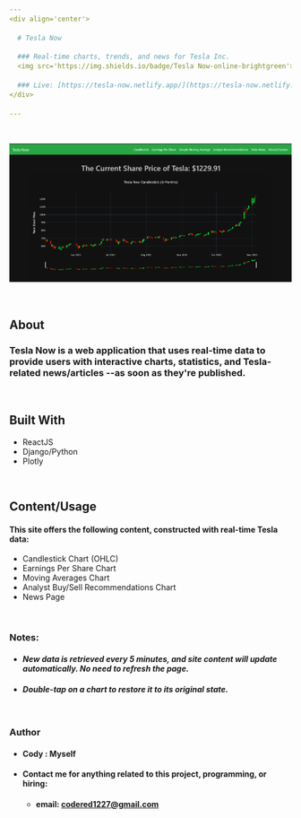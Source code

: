 ```yaml
---
<div align='center'>
  
  # Tesla Now
  
  ### Real-time charts, trends, and news for Tesla Inc.
  <img src='https://img.shields.io/badge/Tesla Now-online-brightgreen'>
  
  ### Live: [https://tesla-now.netlify.app/](https://tesla-now.netlify.app/)
</div>

---
```


<!-- =============================
<br><br><br><br><br><br><br><br><br><br>
 -->
 <br>

![tesla-now-1.png](https://github.com/Cudderson/tesla-now/blob/master/tesla-now-1.png)

<br>

## About 

### Tesla Now is a web application that uses real-time data to provide users with interactive charts, statistics, and Tesla-related news/articles --as soon as they're published.

<br>

## Built With
- ReactJS
- Django/Python
- Plotly

<br>

## Content/Usage
#### This site offers the following content, constructed with real-time Tesla data:
  - Candlestick Chart (OHLC)
  - Earnings Per Share Chart
  - Moving Averages Chart
  - Analyst Buy/Sell Recommendations Chart
  - News Page

<br>

### Notes:
  - #### *New data is retrieved every 5 minutes, and site content will update automatically. No need to refresh the page.*
  - #### *Double-tap on a chart to restore it to its original state.*

<!-- ## Usage

- Running this project locally will require a little extra work, as you will need your own assets/keys:
  - A Free API key from http://finnhub.io
  - A Django 'SECRET_KEY'
    - from https://docs.djangoproject.com/en/3.1/howto/deployment/checklist/ : 
  
  `
  'The secret key must be a large random value and it must be kept secret.'
  `
### 1. Set Environment Variables
- For privacy, the keys are not stored within the project's files. Instead, save them as environment variables on your os.
- 'settings.py' uses `os.getenv()` to retrieve the keys from your system variables:

```
SECRET_KEY = os.getenv('SECRET_KEY')

FINN_KEY = os.getenv('FINN_KEY')
```
Create environment variables with names `SECRET_KEY` and `FINN_KEY`, with values set to your Django key and Finnhub API key.
  - How to set environment variables: https://www.twilio.com/blog/2017/01/how-to-set-environment-variables.html

### 2. pip install requirements
  - (virtual environment active preferred) In terminal, navigate to project directory:
  `cd tesla_now`
  and pip install the requirements:
  `pip install -r requirements.txt`
  
### 3. Run Local Server
  - Still in terminal, navigate back to the previous directory `cd ..` and run `python manage.py runserver`
  - Project should now be running on your local server: `http://127.0.0.1:8000/`
  -->

<br>

### Author

- #### Cody : Myself
- #### Contact me for anything related to this project, programming, or hiring: 
  - #### email: codered1227@gmail.com
